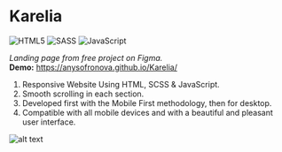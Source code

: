 # Karelia
![HTML5](https://img.shields.io/badge/html5-%23E34F26.svg?style=for-the-badge&logo=html5&logoColor=white) ![SASS](https://img.shields.io/badge/SASS-hotpink.svg?style=for-the-badge&logo=SASS&logoColor=white) ![JavaScript](https://img.shields.io/badge/javascript-%23323330.svg?style=for-the-badge&logo=javascript&logoColor=%23F7DF1E)  

*Landing page from free project on Figma.*  
**Demo:** https://anysofronova.github.io/Karelia/  

1. Responsive Website Using HTML, SCSS & JavaScript.
2. Smooth scrolling in each section.
3. Developed first with the Mobile First methodology, then for desktop.
4. Compatible with all mobile devices and with a beautiful and pleasant user interface.

![alt text](https://i.postimg.cc/fy4rqrGX/Karelia.png)


